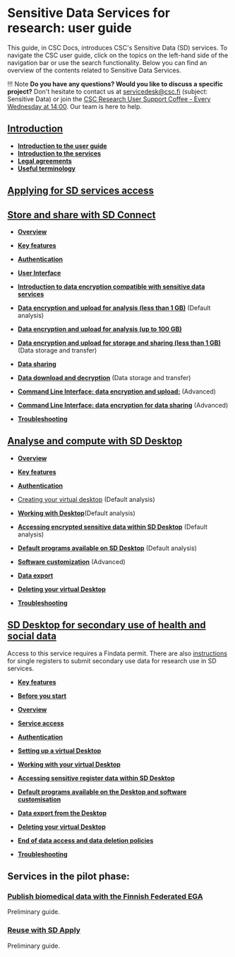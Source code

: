 # Sensitive Data Services for research: user guide

This guide, in CSC Docs, introduces CSC's Sensitive Data (SD) services. To navigate the CSC user guide, click on the topics on the left-hand side of the navigation bar or use the search functionality. Below you can find an overview of the contents related to Sensitive Data Services.

!!! Note
    **Do you have any questions? Would you like to discuss a specific project?** Don't hesitate to contact us at servicedesk@csc.fi (subject: Sensitive Data) or join the [CSC Research User Support Coffee - Every Wednesday at 14:00](https://ssl.eventilla.com/usersupportcoffee). Our team is here to help.


## [Introduction](./intro.md)
  * [**Introduction to the user guide**](./intro.md#introduction-to-the-user-guide)
  * [**Introduction to the services**](./intro.md#introduction-to-the-services)
  * [**Legal agreements**](./intro.md#legal-agreements)
  * [**Useful terminology**](./intro.md#useful-terminology)


## [Applying for SD services access](./intro.md#applying-for-sd-services-access)


  
## [Store and share with SD Connect](./sd_connect.md)
   
   * [**Overview**](./sd_connect.md#overview)

  * [**Key features**](./sd_connect.md)
  
  * [**Authentication**](./sd_connect.md#authentication)

  * [**User Interface**](./sd_connect.md#user-interface)
  
  * [**Introduction to data encryption compatible with sensitive data services**](./sd_connect.md#introduction-to-data-encryption-compatible-with-sensitive-data-services)
 
 * [**Data encryption and upload for analysis (less than 1 GB)**](./sd_connect.md#sensitive-data-encryption-and-upload-for-analysis-less-than-1-gb) (Default analysis)

* [**Data encryption and upload for analysis (up to 100 GB)**](./sd_connect.md#sensitive-data-encryption-and-upload-for-analysis-up-to-100-gb)
 
* [**Data encryption and upload for storage and sharing (less than 1 GB)**](./sd_connect.md#sensitive-data-encryption-and-upload-for-storage-and-sharing-less-than-1-gb) (Data storage and transfer)
 

 * [**Data sharing**](./sd_connect.md#data-sharing) 
 
 * [**Data download and decryption**](./sd_connect.md#data-download-and-decryption) (Data storage and transfer)
 
 * [**Command Line Interface: data encryption and upload:**](./sd_connect.md#command-line-interface-data-encryption-and-upload) (Advanced)
 
 
 * [**Command Line Interface: data encryption for data sharing**](./sd_connect.md#command-line-interface-encryption-for-data-sharing) (Advanced)
 
 * [**Troubleshooting**](./sd_connect.md#troubleshooting)


  
 

  

## [Analyse and compute with SD Desktop](./sd_desktop.md)

  * [**Overview**](./sd_desktop.md#overview) 

  * [**Key features**](./sd_desktop.md)
  
  * [**Authentication**](./sd_desktop.md#authentication) 

  * [Creating your virtual desktop](./sd_desktop.md#creating-your-virtual-desktop) (Default analysis)

  * [**Working with Desktop**](./sd_desktop.md#working-with-your-virtual-desktop)(Default analysis)

  * [**Accessing encrypted sensitive data within SD Desktop**](./sd_desktop.md#accessing-encrypted-sensitive-data-within-sd-desktop) (Default analysis)

  * [**Default programs available on SD Desktop**](./sd_desktop.md#default-programs-available-on-sd-desktop) (Default analysis)
  
  * [**Software customization**](./sd_desktop.md#software-customisation) (Advanced)

  * [**Data export**](./sd_desktop.md#data-export-from-sd-desktop)

  * [**Deleting your virtual Desktop**](./sd_desktop.md#deleting-your-virtual-desktop)
  
  * [**Troubleshooting**](./sd_desktop.md#troubleshooting)
  
  
## [SD Desktop for secondary use of health and social data](./sd-desktop-audited.md)
Access to this service requires a Findata permit. There are also [instructions](./single-register-submission.md) for single registers to submit secondary use data for research use in SD services.
  
  * [**Key features**](./sd-desktop-audited.md#key-features)

  * [**Before you start**](./sd-desktop-audited.md#before-you-start) 
  
  * [**Overview**](./sd-desktop-audited.md#overview) 
 
  * [**Service access**](./sd-desktop-audited.md#service-access)  
  
  * [**Authentication**](./sd-desktop-audited.md#authentication) 

  * [**Setting up a virtual Desktop**](./sd-desktop-audited.md#setting-up-a-virtual-desktop) 

  * [**Working with your virtual Desktop**](./sd-desktop-audited.md#working-with-your-virtual-desktop)

  * [**Accessing sensitive register data within SD Desktop**](./sd-desktop-audited.md#accessing-sensitive-register-data-within-sd-desktop)

  * [**Default programs available on the Desktop and software customisation**](./sd-desktop-audited.md#default-programs-available-on-the-desktop-and-software-customisation)

  * [**Data export from the Desktop**](./sd-desktop-audited.md#data-export-from-the-desktop)
  
  * [**Deleting your virtual Desktop**](./sd-desktop-audited.md#deleting-your-virtual-desktop)

  * [**End of data access and data deletion policies**](./sd-desktop-audited.md#end-of-data-access-and-data-deletion-policies)
  
  * [**Troubleshooting**](./sd-desktop-audited.md#troubleshooting)
  

## **Services in the pilot phase:**

  
### [Publish biomedical data with the Finnish Federated EGA](./federatedega.md)
Preliminary guide.
 
  
### [Reuse with SD Apply](./sd-apply.md)
Preliminary guide. 
 
